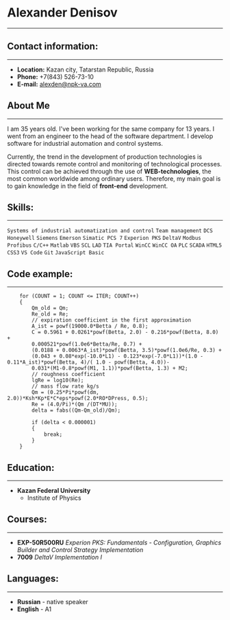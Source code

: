 # Alexander Denisov
---
## Contact information:
---
* **Location:** Kazan city, Tatarstan  Republic, Russia
* **Phone:** +7(843) 526-73-10
* **E-mail:** <alexden@npk-va.com>
## About Me
---
I am 35 years old. I've been working for the same company for 13 years. I went from an engineer to the head of the software department. I develop software for industrial automation and control systems.

Currently, the trend in the development of production technologies is directed towards remote control and monitoring of technological processes. This control can be achieved through the use of **WEB-technologies**,
the most common worldwide among ordinary users. Therefore, my main goal is to gain knowledge in the field of **front-end** development.
## Skills:
---
`Systems of industrial automatization and control` `Team management` `DCS` `Honeywell` `Siemens` `Emerson` `Simatic PCS 7` `Experion PKS` `DeltaV` `Modbus` `Profibus` `C/C++` `Matlab` `VBS` `SCL` `LAD` `TIA Portal` `WinCC` `WinCC OA` `PLC` `SCADA` `HTML5` `CSS3` `VS Code` `Git` `JavaScript Basic`
## Code example:
---
```
    for (COUNT = 1; COUNT <= ITER; COUNT++)
    {
	    Qm_old = Qm;
	    Re_old = Re;
        // expiration coefficient in the first approximation
	    A_ist = powf(19000.0*Betta / Re, 0.8);																				
	    C = 0.5961 + 0.0261*powf(Betta, 2.0) - 0.216*powf(Betta, 8.0) + 
	    0.000521*powf(1.0e6*Betta/Re, 0.7) + 
	    (0.0188 + 0.0063*A_ist)*powf(Betta, 3.5)*powf(1.0e6/Re, 0.3) + 
	    (0.043 + 0.08*exp(-10.0*L1) - 0.123*exp(-7.0*L1))*(1.0 - 0.11*A_ist)*powf(Betta, 4)/( 1.0 - powf(Betta, 4.0))-
	    0.031*(M1-0.8*powf(M1, 1.1))*powf(Betta, 1.3) + M2;												
        // roughness coefficient
	    lgRe = log10(Re);
        // mass flow rate kg/s
	    Qm = (0.25*Pi*powf(dm, 2.0))*Ksh*Kp*E*C*eps*powf(2.0*RO*DPress, 0.5);		
	    Re = (4.0/Pi)*(Qm /(DT*MU));
	    delta = fabs((Qm-Qm_old)/Qm);
	
	    if (delta < 0.000001)
	    {
		    break;
	    }
    }
```
## Education:
---
* **Kazan Federal University**
  * Institute of Physics
## Courses:
---
  * **EXP-50R500RU** _Experion PKS: Fundamentals - Configuration, Graphics Builder and Control Strategy Implementation_
  * **7009** _DeltaV Implementation I_
## Languages:
---
* **Russian** - native speaker
* **English** - A1
